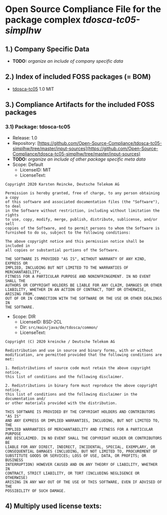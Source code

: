 # Open Source Compliance File for the package complex ***tdosca-tc05-simplhw***

<!-- todo: take over the global editor data -->

## 1.) Company Specific Data

- **TODO:** *organize an include of company specific data*

## 2.) Index of included FOSS packages (= BOM)  

- [tdosca-tc05](#TDOSCA-TC05) 1.0 MIT

## 3.) Compliance Artifacts for the included FOSS packages

<a name="TDOSCA-TC05"> </a>
### 3.1) Package: tdosca-tc05

- Release: 1.0
- Repository: [https://github.com/Open-Source-Compliance/tdosca-tc05-simplhw/tree/master/input-sources](https://github.com/Open-Source-Compliance/tdosca-tc05-simplhw/tree/master/input-sources)
- **TODO:** *organize an include of other package specific meta data*
- Scope: Default
  - LicenseID: MIT
  - LicenseText:

```
Copyright 2020 Karsten Reincke, Deutsche Telekom AG

Permission is hereby granted, free of charge, to any person obtaining a copy
of this software and associated documentation files (the "Software"), to deal
in the Software without restriction, including without limitation the rights
to use, copy, modify, merge, publish, distribute, sublicense, and/or sell
copies of the Software, and to permit persons to whom the Software is
furnished to do so, subject to the following conditions:

The above copyright notice and this permission notice shall be included in
all copies or substantial portions of the Software.

THE SOFTWARE IS PROVIDED "AS IS", WITHOUT WARRANTY OF ANY KIND, EXPRESS OR
IMPLIED, INCLUDING BUT NOT LIMITED TO THE WARRANTIES OF MERCHANTABILITY,
FITNESS FOR A PARTICULAR PURPOSE AND NONINFRINGEMENT. IN NO EVENT SHALL THE
AUTHORS OR COPYRIGHT HOLDERS BE LIABLE FOR ANY CLAIM, DAMAGES OR OTHER
LIABILITY, WHETHER IN AN ACTION OF CONTRACT, TORT OR OTHERWISE, ARISING FROM,
OUT OF OR IN CONNECTION WITH THE SOFTWARE OR THE USE OR OTHER DEALINGS IN
THE SOFTWARE.
```
<!-- deviantly licensed directories -->
- Scope: DIR
  - LicenseID: BSD-2CL
  - Dir: `src/main/java/de/tdosca/common/`
  - LicenseText:

```
Copyright (C) 2020 kreincke / Deutsche Telekom AG

Redistribution and use in source and binary forms, with or without
modification, are permitted provided that the following conditions are met:

1. Redistributions of source code must retain the above copyright notice,
this list of conditions and the following disclaimer.

2. Redistributions in binary form must reproduce the above copyright notice,
this list of conditions and the following disclaimer in the documentation and/
or other materials provided with the distribution.

THIS SOFTWARE IS PROVIDED BY THE COPYRIGHT HOLDERS AND CONTRIBUTORS "AS IS"
AND ANY EXPRESS OR IMPLIED WARRANTIES, INCLUDING, BUT NOT LIMITED TO, THE
IMPLIED WARRANTIES OF MERCHANTABILITY AND FITNESS FOR A PARTICULAR PURPOSE
ARE DISCLAIMED. IN NO EVENT SHALL THE COPYRIGHT HOLDER OR CONTRIBUTORS BE
LIABLE FOR ANY DIRECT, INDIRECT, INCIDENTAL, SPECIAL, EXEMPLARY, OR
CONSEQUENTIAL DAMAGES (INCLUDING, BUT NOT LIMITED TO, PROCUREMENT OF
SUBSTITUTE GOODS OR SERVICES; LOSS OF USE, DATA, OR PROFITS; OR BUSINESS
INTERRUPTION) HOWEVER CAUSED AND ON ANY THEORY OF LIABILITY, WHETHER IN
CONTRACT, STRICT LIABILITY, OR TORT (INCLUDING NEGLIGENCE OR OTHERWISE)
ARISING IN ANY WAY OUT OF THE USE OF THIS SOFTWARE, EVEN IF ADVISED OF THE
POSSIBILITY OF SUCH DAMAGE.
```

## 4) Multiply used license texts:

